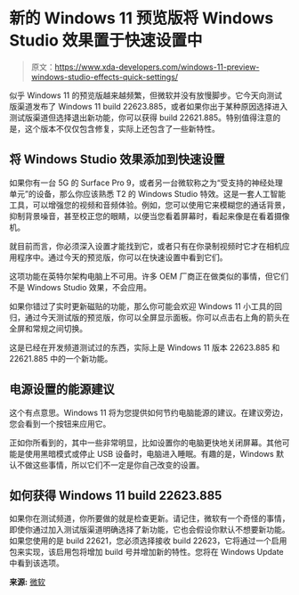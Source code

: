 # 新的 Windows 11 预览版将 Windows Studio 效果置于快速设置中

> 原文：<https://www.xda-developers.com/windows-11-preview-windows-studio-effects-quick-settings/>

似乎 Windows 11 的预览版越来越频繁，但微软并没有放慢脚步。它今天向测试版渠道发布了 Windows 11 build 22623.885，或者如果你出于某种原因选择进入测试版渠道但选择退出新功能，你可以获得 build 22621.885。特别值得注意的是，这个版本不仅仅包含修复，实际上还包含了一些新特性。

## 将 Windows Studio 效果添加到快速设置

如果你有一台 5G 的 Surface Pro 9，或者另一台微软称之为“受支持的神经处理单元”的设备，那么你应该熟悉 T2 的 Windows Studio 特效。这是一套人工智能工具，可以增强您的视频和音频体验。例如，您可以使用它来模糊您的通话背景，抑制背景噪音，甚至校正您的眼睛，以便当您看着屏幕时，看起来像是在看着摄像机。

就目前而言，你必须深入设置才能找到它，或者只有在你录制视频时它才在相机应用程序中。通过今天的预览版，你可以在快速设置中看到它们。

这项功能在英特尔架构电脑上不可用。许多 OEM 厂商正在做类似的事情，但它们不是 Windows Studio 效果，不会应用。

如果你错过了实时更新磁贴的功能，那么你可能会欢迎 Windows 11 小工具的回归，通过今天测试版的预览版，你可以全屏显示面板。你可以点击右上角的箭头在全屏和常规之间切换。

这是已经在开发频道测试过的东西，实际上是 Windows 11 版本 22623.885 和 22621.885 中的一个新功能。

## 电源设置的能源建议

这个有点意思。Windows 11 将为您提供如何节约电脑能源的建议。在建议旁边，您会看到一个按钮来应用它。

正如你所看到的，其中一些非常明显，比如设置你的电脑更快地关闭屏幕。其他可能是使用黑暗模式或停止 USB 设备时，电脑进入睡眠。有趣的是，Windows 默认不做这些事情，所以它们不一定是你自己改变的设置。

## 如何获得 Windows 11 build 22623.885

如果你在测试频道，你所要做的就是检查更新。请记住，微软有一个奇怪的事情，即使你通过加入测试版渠道明确选择了新功能，它也会假设你默认不想要新功能。如果您使用的是 build 22621，您必须选择接收 build 22623，它将通过一个启用包来实现，该启用包将增加 build 号并增加新的特性。您将在 Windows Update 中看到该选项。

**来源:** [微软](https://blogs.windows.com/windows-insider/2022/11/07/announcing-windows-11-insider-preview-build-22621-885-and-22623-885/)
